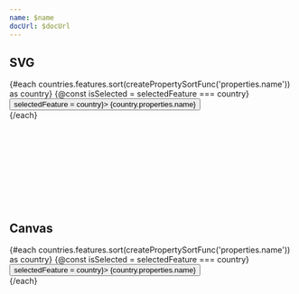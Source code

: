 ```yaml
---
name: $name
docUrl: $docUrl
---
```


<script lang="ts">
	import { spring } from 'svelte/motion';
	import { geoOrthographic, geoCentroid } from 'd3-geo';
	import { index } from 'd3-array';
	import { feature } from 'topojson-client';

	import { mdiChevronLeft, mdiChevronRight } from '@mdi/js';
	import { Button, Field, scrollIntoView } from 'svelte-ux'
	import { cls } from 'svelte-ux/utils/styles';
	import { createPropertySortFunc, createSortFunc } from 'svelte-ux/utils/sort';

	import Preview from '$lib/docs/Preview.svelte';
	import Chart, { Canvas, Svg } from '$lib/components/Chart.svelte';
	import GeoPath from '$lib/components/GeoPath.svelte';
	import Graticule from '$lib/components/Graticule.svelte';
	import Tooltip from '$lib/components/Tooltip.svelte';
	import TooltipItem from '$lib/components/TooltipItem.svelte';
	
	export let data;

	const countries = feature(data.geojson, data.geojson.objects.countries);

	const springOptions = { stiffness: .04 }
	const yaw = spring(0, springOptions);
	const pitch = spring(0, springOptions);
	const roll = spring(0, springOptions);

	let selectedFeature;
	$: if (selectedFeature) {
		const centroid = geoCentroid(selectedFeature);
		$yaw = -centroid[0];
		$pitch = -centroid[1];
	}

	// TODO: Animate to Yakko's song
	// https://animaniacs.fandom.com/wiki/Yakko%27s_World_(song)#New_Updated_Verse
	// https://www.youtube.com/watch?v=BoaLSUKeGWw
	// https://www.youtube.com/watch?v=5pOFKmk7ytU
</script>

## SVG

<Preview>
	<div class="h-[600px] grid grid-cols-[224px,1fr]">
		<div class="overflow-auto">
			{#each countries.features.sort(createPropertySortFunc('properties.name')) as country}
				{@const isSelected = selectedFeature === country}
				<div use:scrollIntoView={{ condition: isSelected }}>
					<Button fullWidth class={cls(isSelected && 'text-red-500')} on:click={() => selectedFeature = country}>
						{country.properties.name}
					</Button>
				</div>
			{/each}
		</div>
		<Chart
			geo={{
				projection: geoOrthographic,
				fitGeojson: countries,
				rotate: {
					yaw: $yaw,
					pitch: $pitch,
					roll: $roll
				}
			}}
		>
			<Svg>
				<GeoPath geojson={{ type: 'Sphere' }} class="fill-blue-300" />
				<Graticule class="stroke-black/20" />
				{#each countries.features as country}
					<GeoPath geojson={country} class={cls('fill-white', selectedFeature === country ? 'fill-red-400' : 'hover:fill-gray-200')} on:click={e => selectedFeature = country} />
				{/each}
			</Svg>
		</Chart>
	</div>
</Preview>

## Canvas

<Preview>
	<div class="h-[600px] grid grid-cols-[224px,1fr]">
		<div class="overflow-auto">
			{#each countries.features.sort(createPropertySortFunc('properties.name')) as country}
				{@const isSelected = selectedFeature === country}
				<div use:scrollIntoView={{ condition: isSelected }}>
					<Button _base fullWidth on:click={() => selectedFeature = country}>
						{country.properties.name}
					</Button>
				</div>
			{/each}
		</div>
		<Chart
			geo={{
				projection: geoOrthographic,
				fitGeojson: countries,
				rotate: {
					yaw: $yaw,
					pitch: $pitch,
					roll: $roll
				}
			}}
		>
			<Canvas>
				<GeoPath geojson={{ type: 'Sphere' }} fill="#93c5fd" />
			</Canvas>
			<Canvas>
				<Graticule stroke="rgba(0,0,0,.20)" />
			</Canvas>
			<Canvas>
				<GeoPath geojson={countries} fill="white"/>
			</Canvas>
		</Chart>
	</div>
</Preview>
